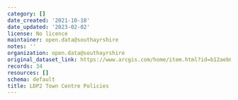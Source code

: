 ```yaml
---
category: []
date_created: '2021-10-18'
date_updated: '2023-02-02'
license: No licence
maintainer: open.data@southayrshire
notes: ''
organization: open.data@southayrshire
original_dataset_link: https://www.arcgis.com/home/item.html?id=b12aeb6748a74b239bf87caf88de41b0
records: 34
resources: []
schema: default
title: LDP2 Town Centre Policies
---
```

